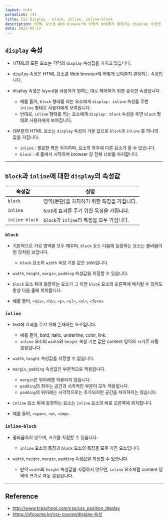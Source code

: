 ```yaml
---
layout: note
permalink: /41
title: CSS Display - block, inline, inline-block
description: HTML 요소를 Web browser에 어떻게 보여줄지 결정하는 display 속성엔 block, inline, inline-block 등의 세 가지 값을 지정할 수 있습니다.
date: 2023-05-17
---
```



## `display` 속성

- HTML의 모든 요소는 각각의 `display` 속성값을 가지고 있습니다.
- `display` 속성은 HTML 요소를 Web browser에 어떻게 보여줄지 결정하는 속성입니다.

- display 속성은 layout을 사용자가 원하는 대로 제어하기 위한 중요한 속성입니다.
    - 예를 들어, `block` 형태를 띄는 요소에게 `display: inline` 속성을 주면 `inline` 형태로 사용자에게 보여집니다.
    - 반대로, `inline` 형태를 띄는 요소에게 `display: block` 속성을 주면 `block` 형태로 사용자에게 보여집니다.

- 대부분의 HTML 요소는 `display` 속성의 기본 값으로 `block`과 `inline` 중 하나의 값을 가집니다.
    - `inline` : 필요한 폭만 차지하며, 요소의 좌우에 다른 요소가 올 수 있습니다.
    - `block` : 새 줄에서 시작하며 browser 창 전체 너비를 차지합니다.


---


## `block`과 `inline`에 대한 `display`의 속성값

| 속성값 | 설명 |
| --- | --- |
| `block` | 영역(문단)을 차지하기 위한 특징을 가집니다. |
| `inline` | text에 효과를 주기 위한 특징을 가집니다. |
| `inline-block` | `block`과 `inline`의 특징을 모두 가집니다. |


### `block`

- 기본적으로 가로 영역을 모두 채우며, `block` 요소 다음에 등장하는 요소는 줄바꿈이 된 것처럼 보입니다.
    - `block` 요소의 `width` 속성 기본 값은 `100%`입니다.

- `width`, `height`, `margin`, `padding` 속성값을 지정할 수 있습니다.
- `block` 요소 뒤에 등장하는 요소가 그 이전 `block` 요소의 오른쪽에 배치될 수 있어도 항상 다음 줄에 위치합니다.

- 예를 들어, `<div>`, `<h1>`, `<p>`, `<ul>`, `<ol>`, `<form>`.


### `inline`

- text에 효과를 주기 위해 존재하는 요소입니다.
    - 예를 들어, bold, italic, underline, color, link.
    - `inline` 요소의 `width`와 `height` 속성 기본 값은 content 영역의 크기로 자동 설정됩니다.

- `width`, `height` 속성값을 지정할 수 없습니다.
- `margin`, `padding` 속성값은 부분적으로 적용됩니다.
    - `margin`은 위아래엔 적용되지 않습니다.
    - `padding`의 좌우는 공간과 시각적인 부분이 모두 적용됩니다.
    - `padding`의 위아래는 시각적으로는 추가되지만 공간을 차지하지는 않습니다.

- `inline` 요소 뒤에 등장하는 요소는 `inline` 요소의 바로 오른쪽에 위치합니다.

- 예를 들어, `<span>`, `<a>`, `<img>`.


### `inline-block`

- 줄바꿈하지 않으며, 크기를 지정할 수 있습니다.
    - `inline` 요소의 특징과 `block` 요소의 특징을 모두 가진 요소입니다.

- `width`, `height`, `margin`, `padding` 속성값을 지정할 수 있습니다.
    - 만약 `width`와 `height` 속성값을 지정하지 않으면, `inline` 요소처럼 content 영역의 크기로 자동 설정됩니다.


---


## Reference

- <http://www.tcpschool.com/css/css_position_display>
- <https://ofcourse.kr/css-course/display-속성>
